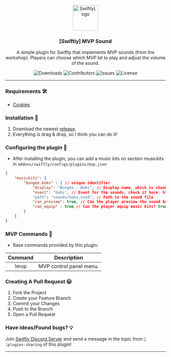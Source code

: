 <p align="center">
  <a href="https://github.com/swiftly-solution/swiftly">
    <img src="https://cdn.swiftlycs2.net/swiftly-logo.png" alt="SwiftlyLogo" width="80" height="80">
  </a>

  <h3 align="center">[Swiftly] MVP Sound</h3>

  <p align="center">
    A simple plugin for Swiftly that implements MVP sounds (from the workshop). Players can choose which MVP kit to play and adjust the volume of the sound.
    <br/>
  </p>
</p>

<p align="center">
  <img src="https://img.shields.io/github/downloads/m3ntorsky/mvp/total" alt="Downloads"> 
  <img src="https://img.shields.io/github/contributors/m3ntorsky/mvp?color=dark-green" alt="Contributors">
  <img src="https://img.shields.io/github/issues/m3ntorsky/mvp" alt="Issues">
  <img src="https://img.shields.io/github/license/m3ntorsky/mvp" alt="License">
</p>

---
### Requirements 🛠️

- [Cookies](https://github.com/swiftly-solution/cookies/releases)

### Installation 👀

1. Download the newest [release](https://github.com/m3ntorsky/mvp/releases).
2. Everything is drag & drop, so I think you can do it!

### Configuring the plugin 🧐

* After installing the plugin, you can add a music kits on section musickits in `addons/swiftly/configs/plugins/mvp.json`

```json
{
    "musickits": {
        "bungee.boks" : { // unique identifier
            "display": "Bungee : Boks", // Display name, which is shown in the menu and notifications
            "event": "boks", // Event for the sounds, check it here: https://swiftlycs2.net/docs/configuration/menu.html#sound-name
            "path": "sounds/boks.vsnd", // Path to the sound file
            "can_preview": true, // Can the player preview the sound before choosing? true/false
            "can_equip" : true // Can the player equip music kits? true/false
        }
    }
}
```

### MVP Commands 💬

* Base commands provided by this plugin:

|      Command     |               Description              |
|:----------------:|:--------------------------------------:|
|     !mvp    |        MVP control panel menu.        |


### Creating A Pull Request 😃

1. Fork the Project
2. Create your Feature Branch
3. Commit your Changes
4. Push to the Branch
5. Open a Pull Request

### Have ideas/Found bugs? 💡
Join [Swiftly Discord Server](https://swiftlycs2.net/discord) and send a message in the topic from `📕╎plugins-sharing` of this plugin!

---

